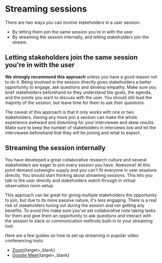 # Streaming sessions

There are two ways you can involve stakeholders in a user session:
- By letting them join the same session you're in with the user
- By streaming the session internally, and letting stakeholders join the stream.

## Letting stakeholders join the same session you're in with the user

**We strongly recommend this approach** unless you have a good reason not to do it. Being involved in the session directly gives stakeholders a better opportunity to engage, ask questions and develop empathy. Make sure you brief stakeholders beforehand so they understand the goals, the agenda, and the points you want to discuss with the user. You should still lead the majority of the session, but leave time for them to ask their questions.

The caveat of this approach is that it only works with one or two stakeholders. Having any more join a session can make the whole experience awkward and disturbing for your interviewee and skew results. Make sure to keep the number of stakeholders in interviews low and let the interviewee beforehand that they will be joining and what to expect.


## Streaming the session internally

You have developed a great collaborative research culture and several stakeholders are eager to join every session you have. Awesome! At this point demand outweighs supply and you can't fit everyone in user sessions directly. You should start thinking about streaming sessions. This lets you talk to the user directly and stakeholders watch through in virtual observation room setup.

This approach can be great for giving multiple stakeholders the opportunity to join, but due to its more passive nature, it's less engaging. There is a real risk of stakeholders tuning out during the session and not getting any benefits. To avoid this make sure you've set collaborative note taking tasks for them and give them an opportunity to ask questions and interact with the session to slack or communication methods built-in to your streaming tool.


Here are a few guides on how to set up streaming in pupular video conferencing tools:

- [Zoom](https://support.zoom.us/hc/en-us/articles/115001777826-Live-streaming-using-a-custom-service){target=_blank}
- [Google Meet](https://support.google.com/meet/answer/9308630?hl=en&co=GENIE.Platform%3DDesktop){target=_blank}